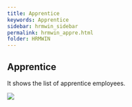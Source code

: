 ```yaml
---
title: Apprentice
keywords: Apprentice
sidebar: hrmwin_sidebar
permalink: hrmwin_appre.html
folder: HRMWIN
---
```


## Apprentice

It shows the list of apprentice employees.

![](http://docs.risersoft.com/hrmnirvana/ImagesExt/image8_240.jpg)
